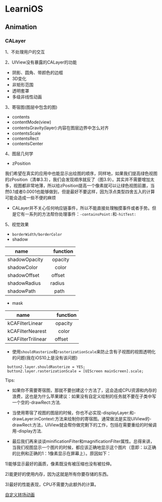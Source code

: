 # LearniOS

## Animation

### CALayer

 1、不处理用户的交互
 
 2、UIView没有暴露的CALayer的功能
 
* 阴影、圆角、带颜色的边框
* 3D变化
* 非矩形范围
* 透明套罩
* 多级非线性动画

3、寄宿图(图层中包含的图)

* contents
* contentMode(view)
* contentsGravity(layer):内容在图层边界中怎么对齐
* contentsScale
* contentsRect
* contentsCenter

4、图层几何学

* zPosition

我们希望在真实的应用中也能显示出绘图的顺序，同样地，如果我们提高绿色视图的zPosition（清单3.3），我们会发现顺序就反了（图3.9）。其实并不需要增加太多，视图都非常地薄，所以给zPosition提高一个像素就可以让绿色视图前置，当然0.1或者0.0001也能够做到，但是最好不要这样，因为浮点类型四舍五入的计算可能会造成一些不便的麻烦

* CALayer并不关心任何响应链事件，所以不能直接处理触摸事件或者手势。但是它有一系列的方法帮你处理事件：`-containsPoint:`和`-hitTest:`

5、视觉效果

* `borderWidth/borderColor`
* shadow

|  name          |      function |
| -------------  |:-------------:|
| shadowOpacity  | opacity | 
| shadowColor    | color      |
| shadowOffset   | offset      | 
|shadowRadius    |  radius       |
|shadowPath      | path     |

* mask

|  name          |      function |
| -------------  |:-------------:|
| kCAFilterLinear | opacity | 
| kCAFilterNearest    | color      |
| kCAFilterTrilinear   | offset      | 

* 使用`shouldRasterize`和`rasterizationScale`来防止含有子视图的视图透明化的问题(我在iOS10上是没有该问题)

```
 button2.layer.shouldRasterize = YES;
 button2.layer.rasterizationScale = [UIScreen mainScreen].scale;
```

Tips:

* 如果你不需要寄宿图，那就不要创建这个方法了，这会造成CPU资源和内存的浪费，这也是为什么苹果建议：如果没有自定义绘制的任务就不要在子类中写一个空的-drawRect:方法.
* 当使用寄宿了视图的图层的时候，你也不必实现-displayLayer:和-drawLayer:inContext:方法来绘制你的寄宿图。通常做法是实现UIView的-drawRect:方法，UIView就会帮你做完剩下的工作，包括在需要重绘的时候调用-display方法.

* 最后我们再来谈谈minificationFilter和magnificationFilter属性。总得来讲，当我们视图显示一个图片的时候，都应该正确地显示这个图片（意即：以正确的比例和正确的1：1像素显示在屏幕上）。原因如下：

1)能够显示最好的画质，像素既没有被压缩也没有被拉伸。

2)能更好的使用内存，因为这就是所有你要存储的东西。

3)最好的性能表现，CPU不需要为此额外的计算。

[自定义转场动画](https://github.com/ColinEberhardt/VCTransitionsLibrary)